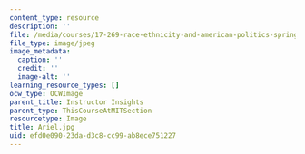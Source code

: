 ```yaml
---
content_type: resource
description: ''
file: /media/courses/17-269-race-ethnicity-and-american-politics-spring-2017/efd0e09023dad3c8cc99ab8ece751227_Ariel.jpg
file_type: image/jpeg
image_metadata:
  caption: ''
  credit: ''
  image-alt: ''
learning_resource_types: []
ocw_type: OCWImage
parent_title: Instructor Insights
parent_type: ThisCourseAtMITSection
resourcetype: Image
title: Ariel.jpg
uid: efd0e090-23da-d3c8-cc99-ab8ece751227
---
```

